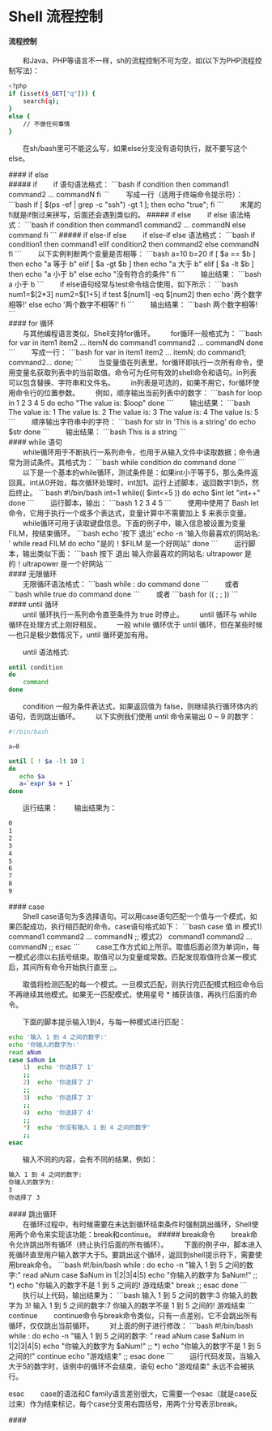 # Shell 流程控制 #
#### 流程控制
<div class='mdContent'>

　　和Java、PHP等语言不一样，sh的流程控制不可为空，如(以下为PHP流程控制写法)：
```bash
<?php
if (isset($_GET["q"])) {
    search(q);
}
else {
    // 不做任何事情
}
```
  　　在sh/bash里可不能这么写，如果else分支没有语句执行，就不要写这个else。
</div>
#### if else
<div class='mdContent'>
##### if
　　if 语句语法格式：
```bash
if condition
then
    command1
    command2
    ...
    commandN
fi
```
　　写成一行（适用于终端命令提示符）：
```bash
if [ $(ps -ef | grep -c "ssh") -gt 1 ]; then echo "true"; fi
```
　　末尾的fi就是if倒过来拼写，后面还会遇到类似的。
##### if else
　　if else 语法格式：
```bash
if condition
then
    command1
    command2
    ...
    commandN
else
    command
fi
```
##### if else-if else
　　if else-if else 语法格式：
```bash
if condition1
then
    command1
elif condition2
then
    command2
else
    commandN
fi
```
　　以下实例判断两个变量是否相等：
```bash
a=10
b=20
if [ $a == $b ]
then
   echo "a 等于 b"
elif [ $a -gt $b ]
then
   echo "a 大于 b"
elif [ $a -lt $b ]
then
   echo "a 小于 b"
else
   echo "没有符合的条件"
fi
```
　　输出结果：
```bash
a 小于 b
```
　　if else语句经常与test命令结合使用，如下所示：
```bash
num1=$[2*3]
num2=$[1+5]
if test $[num1] -eq $[num2]
then
    echo '两个数字相等!'
else
    echo '两个数字不相等!'
fi
```
　　输出结果：
```bash
两个数字相等!
```

</div>
#### for 循环
<div class='mdContent'>
　　与其他编程语言类似，Shell支持for循环。
　　for循环一般格式为：
```bash
for var in item1 item2 ... itemN
do
    command1
    command2
    ...
    commandN
done
```
　　写成一行：
```bash
for var in item1 item2 ... itemN; do command1; command2… done;
```
　　当变量值在列表里，for循环即执行一次所有命令，使用变量名获取列表中的当前取值。命令可为任何有效的shell命令和语句。in列表可以包含替换、字符串和文件名。
　　in列表是可选的，如果不用它，for循环使用命令行的位置参数。
　　例如，顺序输出当前列表中的数字：
```bash
for loop in 1 2 3 4 5
do
    echo "The value is: $loop"
done
```
　　输出结果：
```bash
The value is: 1
The value is: 2
The value is: 3
The value is: 4
The value is: 5
```
　　顺序输出字符串中的字符：
```bash
for str in 'This is a string'
do
    echo $str
done
```
　　输出结果：
```bash
This is a string
```
</div>
#### while 语句
<div class='mdContent'>
　　while循环用于不断执行一系列命令，也用于从输入文件中读取数据；命令通常为测试条件。其格式为：
```bash
while condition
do
    command
done
```
　　以下是一个基本的while循环，测试条件是：如果int小于等于5，那么条件返回真。int从0开始，每次循环处理时，int加1。运行上述脚本，返回数字1到5，然后终止。
```bash
#!/bin/bash
int=1
while(( $int<=5 ))
do
    echo $int
    let "int++"
done
```
　　运行脚本，输出：
```bash
1
2
3
4
5
```
　　使用中使用了 Bash let 命令，它用于执行一个或多个表达式，变量计算中不需要加上 $ 来表示变量。
  　　while循环可用于读取键盘信息。下面的例子中，输入信息被设置为变量FILM，按<Ctrl-D>结束循环。
```bash
echo '按下 <CTRL-D> 退出'
echo -n '输入你最喜欢的网站名: '
while read FILM
do
    echo "是的！$FILM 是一个好网站"
done
```
　　运行脚本，输出类似下面：
```bash
按下 <CTRL-D> 退出
输入你最喜欢的网站名: ultrapower
是的！ultrapower 是一个好网站
```
  </div>
#### 无限循环
<div class='mdContent'>
　　无限循环语法格式：
```bash
while :
do
    command
done
```
　　或者
```bash
while true
do
    command
done
```
　　或者
```bash
for (( ; ; ))
```
</div>
#### until 循环
<div class='mdContent'>
　　until 循环执行一系列命令直至条件为 true 时停止。
　　until 循环与 while 循环在处理方式上刚好相反。
　　一般 while 循环优于 until 循环，但在某些时候—也只是极少数情况下，until 循环更加有用。

　　until 语法格式:
```bash
until condition
do
    command
done
```
　　condition 一般为条件表达式，如果返回值为 false，则继续执行循环体内的语句，否则跳出循环。
　　以下实例我们使用 until 命令来输出 0 ~ 9 的数字：
```bash
#!/bin/bash

a=0

until [ ! $a -lt 10 ]
do
   echo $a
   a=`expr $a + 1`
done
```
　　运行结果：
　　输出结果为：
```bash
0
1
2
3
4
5
6
7
8
9
```
</div>
#### case
<div class='mdContent'>
　　Shell case语句为多选择语句。可以用case语句匹配一个值与一个模式，如果匹配成功，执行相匹配的命令。case语句格式如下：
```bash
case 值 in
模式1)
    command1
    command2
    ...
    commandN
    ;;
模式2）
    command1
    command2
    ...
    commandN
    ;;
esac
```
　　case工作方式如上所示。取值后面必须为单词in，每一模式必须以右括号结束。取值可以为变量或常数。匹配发现取值符合某一模式后，其间所有命令开始执行直至 ;;。

　　取值将检测匹配的每一个模式。一旦模式匹配，则执行完匹配模式相应命令后不再继续其他模式。如果无一匹配模式，使用星号 * 捕获该值，再执行后面的命令。

　　下面的脚本提示输入1到4，与每一种模式进行匹配：
```bash
echo '输入 1 到 4 之间的数字:'
echo '你输入的数字为:'
read aNum
case $aNum in
    1)  echo '你选择了 1'
    ;;
    2)  echo '你选择了 2'
    ;;
    3)  echo '你选择了 3'
    ;;
    4)  echo '你选择了 4'
    ;;
    *)  echo '你没有输入 1 到 4 之间的数字'
    ;;
esac
```
　　输入不同的内容，会有不同的结果，例如：
```bash
输入 1 到 4 之间的数字:
你输入的数字为:
3
你选择了 3
```
</div>
#### 跳出循环
<div class='mdContent'>
　　在循环过程中，有时候需要在未达到循环结束条件时强制跳出循环，Shell使用两个命令来实现该功能：break和continue。
##### break命令
　　break命令允许跳出所有循环（终止执行后面的所有循环）。
　　下面的例子中，脚本进入死循环直至用户输入数字大于5。要跳出这个循环，返回到shell提示符下，需要使用break命令。
```bash
#!/bin/bash
while :
do
    echo -n "输入 1 到 5 之间的数字:"
    read aNum
    case $aNum in
        1|2|3|4|5) echo "你输入的数字为 $aNum!"
        ;;
        *) echo "你输入的数字不是 1 到 5 之间的! 游戏结束"
            break
        ;;
    esac
done
```
　　执行以上代码，输出结果为：
```bash
输入 1 到 5 之间的数字:3
你输入的数字为 3!
输入 1 到 5 之间的数字:7
你输入的数字不是 1 到 5 之间的! 游戏结束
```
continue
　　continue命令与break命令类似，只有一点差别，它不会跳出所有循环，仅仅跳出当前循环。
　　对上面的例子进行修改：
```bash
#!/bin/bash
while :
do
    echo -n "输入 1 到 5 之间的数字: "
    read aNum
    case $aNum in
        1|2|3|4|5) echo "你输入的数字为 $aNum!"
        ;;
        *) echo "你输入的数字不是 1 到 5 之间的!"
            continue
            echo "游戏结束"
        ;;
    esac
done
```
　　运行代码发现，当输入大于5的数字时，该例中的循环不会结束，语句 echo "游戏结束" 永远不会被执行。

esac
　　case的语法和C family语言差别很大，它需要一个esac（就是case反过来）作为结束标记，每个case分支用右圆括号，用两个分号表示break。
  </div>
#### 